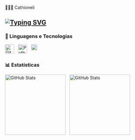 👩🏻‍💻 Cathioneli

[![Typing SVG](https://readme-typing-svg.demolab.com?font=Fira+Code&pause=1000&multiline=true&width=510&lines=Business+Intelligence+%7C+Business+Analytics)](https://git.io/typing-svg)
---

### 🤖 Linguagens e Tecnologias

<img 
    align="left" 
    alt="Git" 
    title="Git"
    width="30px" 
    style="padding-right: 10px;" 
    src="https://cdn.jsdelivr.net/gh/devicons/devicon@latest/icons/git/git-original.svg" 
/>
<img 
    align="left" 
    alt="Python" 
    title="Python"
    width="30px" 
    style="padding-right: 10px;" 
    src="https://cdn.jsdelivr.net/gh/devicons/devicon@latest/icons/python/python-original.svg" 
/>

<img 
    align="left" 
    alt="PowerBI" 
    title="PowerBI"
    width="20" 
    style="padding-right: 10px;" 
    src="https://github.com/microsoft/PowerBI-Icons/blob/main/PNG/Power-BI.png" 
/>

<br/>
<br/>

### 📊 Estatísticas
<!-- https://github.com/anuraghazra/github-readme-stats-->
<p>
  <img 
    align="left" 
    alt="GitHub Stats" 
    height="200" 
    style="padding-right: 10px;" 
    src="https://github-readme-stats.vercel.app/api?username=cathioneli&show_icons=true&theme=tokyonight&include_all_commits=true&locale=pt-br" 
  />

<img 
      align="left" 
      alt="GitHub Stats" 
      height="200" 
      src="https://github-readme-stats.vercel.app/api/top-langs/?username=cathioneli&theme=dark&layout=compact&custom_title=Tecnologias&langs_count=9"   
  />


</p>
